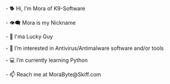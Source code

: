 <p>- 🐕 Hi, I’m Mora of K9-Software</p>
<p>- 👁️‍🗨️ Mora is my Nickname</p>
<p>- 🥠 I'ma Lucky Guy</p>
<p>- 🔐 I’m interested in Antivirus/Antimalware software and/or tools</p>
<p>- 💻 I’m currently learning Python</p>
<p>- 📫 Reach me at MoraByte@Skiff.com</p>
